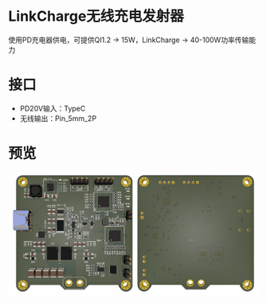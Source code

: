 # LinkCharge无线充电发射器
使用PD充电器供电，可提供QI1.2 -> 15W，LinkCharge -> 40-100W功率传输能力

# 接口
* PD20V输入：TypeC
* 无线输出：Pin_5mm_2P

# 预览
![Image text](preview.jpg)